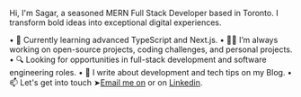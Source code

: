 Hi, I'm Sagar, a seasoned MERN Full Stack Developer based in Toronto. I transform bold ideas into exceptional digital experiences.

  • 🌱 Currently learning advanced TypeScript and Next.js.
	•	👨‍💻 I’m always working on open-source projects, coding challenges, and personal projects.
	•	🔍 Looking for opportunities in full-stack development and software engineering roles.
	•	📝 I write about development and tech tips on my Blog.
	•	📫 Let's get into touch ➤[Email me on](sagarparmar-dev@outlook.com) or on [Linkedin]([url](https://www.linkedin.com/in/sagarparmar-dev/)).
